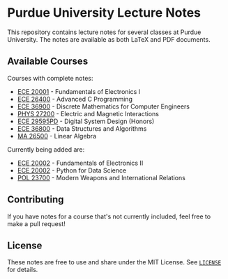 # Purdue University Lecture Notes

This repository contains lecture notes for several classes at Purdue University. The notes are available as both LaTeX and PDF documents.

## Available Courses

Courses with complete notes:

- [ECE 20001](ECE20001/ECE20001.pdf) - Fundamentals of Electronics I
- [ECE 26400](ECE26400/ECE26400.pdf) - Advanced C Programming
- [ECE 36900](ECE36900/ECE36900.pdf) - Discrete Mathematics for Computer Engineers
- [PHYS 27200](PHYS27200/PHYS27200.pdf) - Electric and Magnetic Interactions
- [ECE 29595PD](ECE29595PD/ECE29595PDnotes.pdf) - Digital System Design (Honors)
- [ECE 36800](ECE36800/ECE36800notes.pdf) - Data Structures and Algorithms
- [MA 26500](MA26500/MA26500notes.pdf) - Linear Algebra

Currently being added are:

- [ECE 20002](ECE20002/ECE20002.pdf) - Fundamentals of Electronics II
- [ECE 20002](ECE20875/ECE20875.pdf) - Python for Data Science
- [POL 23700](POL23700/POL23700.pdf) - Modern Weapons and International Relations


## Contributing

If you have notes for a course that's not currently included, feel free to make a pull request!


## License

These notes are free to use and share under the MIT License. See [`LICENSE`](LICENSE) for details.
